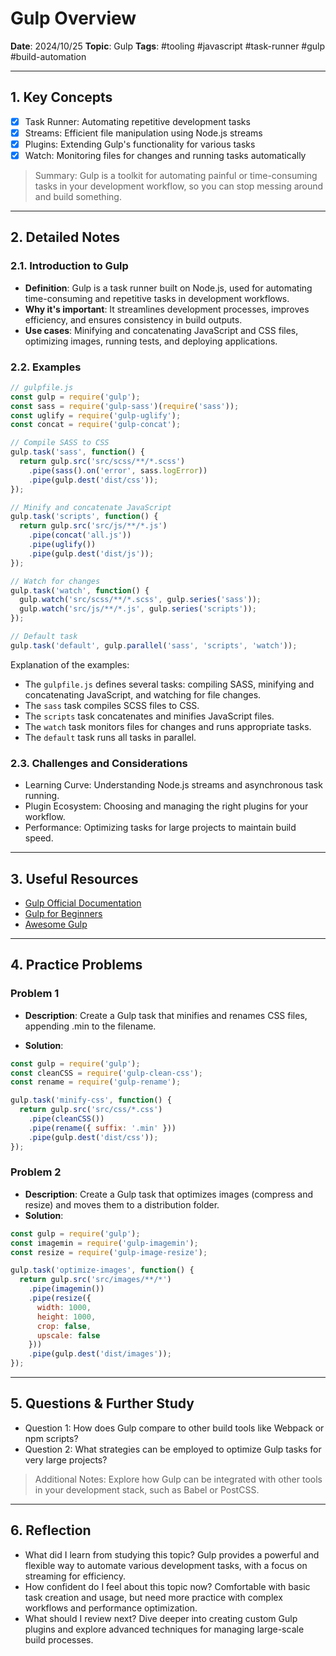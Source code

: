 # Gulp Overview

**Date**: 2024/10/25
**Topic**: Gulp
**Tags**: #tooling #javascript #task-runner #gulp #build-automation

---

## 1. Key Concepts

- [x] Task Runner: Automating repetitive development tasks
- [x] Streams: Efficient file manipulation using Node.js streams
- [x] Plugins: Extending Gulp's functionality for various tasks
- [x] Watch: Monitoring files for changes and running tasks automatically

> Summary: Gulp is a toolkit for automating painful or time-consuming tasks in your development workflow, so you can stop messing around and build something.

---

## 2. Detailed Notes

### 2.1. Introduction to Gulp

- **Definition**: Gulp is a task runner built on Node.js, used for automating time-consuming and repetitive tasks in development workflows.
- **Why it's important**: It streamlines development processes, improves efficiency, and ensures consistency in build outputs.
- **Use cases**: Minifying and concatenating JavaScript and CSS files, optimizing images, running tests, and deploying applications.

### 2.2. Examples

```javascript
// gulpfile.js
const gulp = require('gulp');
const sass = require('gulp-sass')(require('sass'));
const uglify = require('gulp-uglify');
const concat = require('gulp-concat');

// Compile SASS to CSS
gulp.task('sass', function() {
  return gulp.src('src/scss/**/*.scss')
    .pipe(sass().on('error', sass.logError))
    .pipe(gulp.dest('dist/css'));
});

// Minify and concatenate JavaScript
gulp.task('scripts', function() {
  return gulp.src('src/js/**/*.js')
    .pipe(concat('all.js'))
    .pipe(uglify())
    .pipe(gulp.dest('dist/js'));
});

// Watch for changes
gulp.task('watch', function() {
  gulp.watch('src/scss/**/*.scss', gulp.series('sass'));
  gulp.watch('src/js/**/*.js', gulp.series('scripts'));
});

// Default task
gulp.task('default', gulp.parallel('sass', 'scripts', 'watch'));
```

Explanation of the examples:

- The `gulpfile.js` defines several tasks: compiling SASS, minifying and concatenating JavaScript, and watching for file changes.
- The `sass` task compiles SCSS files to CSS.
- The `scripts` task concatenates and minifies JavaScript files.
- The `watch` task monitors files for changes and runs appropriate tasks.
- The `default` task runs all tasks in parallel.

### 2.3. Challenges and Considerations

- Learning Curve: Understanding Node.js streams and asynchronous task running.
- Plugin Ecosystem: Choosing and managing the right plugins for your workflow.
- Performance: Optimizing tasks for large projects to maintain build speed.

---

## 3. Useful Resources

- [Gulp Official Documentation](https://gulpjs.com/docs/en/getting-started/quick-start)
- [Gulp for Beginners](https://css-tricks.com/gulp-for-beginners/)
- [Awesome Gulp](https://github.com/alferov/awesome-gulp)

---

## 4. Practice Problems

### Problem 1

- **Description**: Create a Gulp task that minifies and renames CSS files, appending .min to the filename.

- **Solution**:

```javascript
const gulp = require('gulp');
const cleanCSS = require('gulp-clean-css');
const rename = require('gulp-rename');

gulp.task('minify-css', function() {
  return gulp.src('src/css/*.css')
    .pipe(cleanCSS())
    .pipe(rename({ suffix: '.min' }))
    .pipe(gulp.dest('dist/css'));
});
```

### Problem 2

- **Description**: Create a Gulp task that optimizes images (compress and resize) and moves them to a distribution folder.
- **Solution**:

```javascript
const gulp = require('gulp');
const imagemin = require('gulp-imagemin');
const resize = require('gulp-image-resize');

gulp.task('optimize-images', function() {
  return gulp.src('src/images/**/*')
    .pipe(imagemin())
    .pipe(resize({
      width: 1000,
      height: 1000,
      crop: false,
      upscale: false
    }))
    .pipe(gulp.dest('dist/images'));
});
```

---

## 5. Questions & Further Study

- Question 1: How does Gulp compare to other build tools like Webpack or npm scripts?
- Question 2: What strategies can be employed to optimize Gulp tasks for very large projects?

> Additional Notes: Explore how Gulp can be integrated with other tools in your development stack, such as Babel or PostCSS.

---

## 6. Reflection

- What did I learn from studying this topic? Gulp provides a powerful and flexible way to automate various development tasks, with a focus on streaming for efficiency.
- How confident do I feel about this topic now? Comfortable with basic task creation and usage, but need more practice with complex workflows and performance optimization.
- What should I review next? Dive deeper into creating custom Gulp plugins and explore advanced techniques for managing large-scale build processes.
